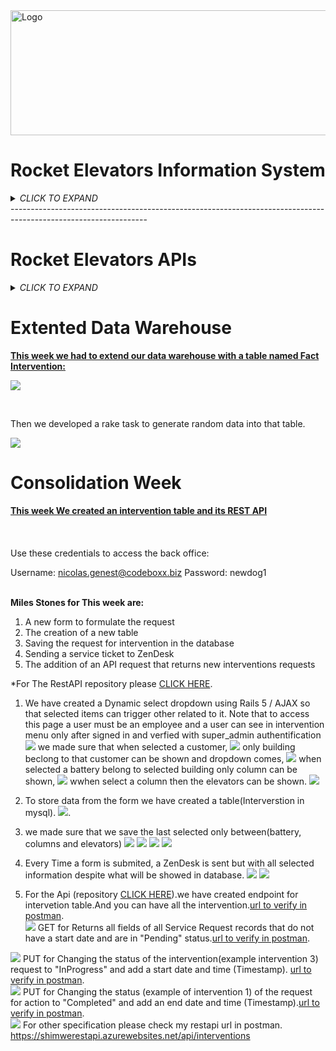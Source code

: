 <img align="center" src="https://rocketelevators-yt.com/assets/RocketElevators_images/clear_logo.png"  alt="Logo" width="850" height="200">


# Rocket Elevators Information System #

<details>
<summary><i>CLICK TO EXPAND</i></summary>


This week converted our static website into a Ruby on Rails application.

The first step was to use the Assett Pipeline to provide the JS, CSS and HTML files needed to run the website. 

We implemented Embeded Ruby Syntax to the HTML code.

We created a database which contained multiple tables :

The employee table is used to assign permissions to access the Backoffice. It is also used to store e-mails and passwords of said employees.

If you want to access the Backoffice use these credentials:

- username: nicolas.genest@codeboxx.biz
- password: newdog1

</br>

![](2021-02-19-19-06-57.png)

</br>

The users table is used to store login information for employees. It also assigns an ID to each one in order to link the tables together.


![](2021-02-19-19-09-22.png)

</br>

In order to create a Backoffice, we first had to implement an authentication process. To achieve this, we used Gem Devise which took care of all the controllers necessary for user creation and user sessions. We then used RailsAdmin that provided us with a Backoffice interface for managing our data, such as the Employee table, the Users table and a Quote table which is used to store all the quote requests made on the website.


![](2021-02-19-19-31-26.png)

</br>

Here is a screenshot of what the list of quotes looks like :

![](2021-02-19-19-30-54.png)

</br>

We then deployed the website to AWS Ubuntu Server using Cloudflare to secure it.

</br>
</br>

The Backoffice was updated to include more data from Mysql as well as adding a Data Warehouse.

![](2021-02-26-17-48-58.png)

</br>

It is now possible to Query the database and show the results in a graph :

![](2021-02-26-17-52-10.png)

</br>

We can also group multiple Graphs at the same time using a Dashboard :

![](2021-02-26-17-53-32.png)

</br>

In order to link the two databases together and to keep them up to date, we had to create tasks :

![](2021-02-26-17-55-30.png)

</details>
----------------------------------------------------------------------------------------------------------------
</br>

# Rocket Elevators APIs #

<details>
<summary><i>CLICK TO EXPAND</i></summary>

**Use these credentials to access the back office:**

- Username: nicolas.genest@codeboxx.biz
- Password: newdog1
---------------------------------------------------------------------------------------------------------------
</br>

<u><b>This week we had to implement APIs to our Rocket Elevators Rails Applications:</u></b>

</br>

First we added the **Twilio** and **Slack** APIs which were pretty similar. We added this code to the *Elevator Model*:

![](2021-03-11-12-17-18.png)

</br>

Next we linked the *Quotes* and *Leads* controller to **Zendesk**:

![](2021-03-11-12-56-02.png)

![](2021-03-11-12-56-45.png)

</br>

Here is what the **Sendgrid** code looks like in the *Leads Controller*:

![](2021-03-11-12-59-13.png)

This is the email that the customer receives when he/she completes the *Contact Form*:

![](2021-03-11-13-06-02.png)

</br>

In order to have *Contact Form Attachment Files* sent to **Dropbox**,(Le login est cmoutlook17@gmail.com password: rocketelevators2021) here is what we added:

![](2021-03-11-13-15-36.png)

</br>

Next comes **IBM Watson Text-to-Speech**. We started by adding an audio player to *Rails Admin* in a new tab called Watson:

![](2021-03-11-13-26-19.png)

Then, we created a method that updates the audio file with Watson reading the text provided, here is the code:

![](2021-03-11-13-51-19.png)

See what the audio player looks like:

![](2021-03-11-13-54-10.png)

</br>

Finally, we implemented **Google Maps** in the *Back Office*. This is the code:

![](2021-03-12-11-08-22.png)

![](2021-03-12-11-09-12.png)

Here is what it looks like on the website:

![](2021-03-12-11-11-36.png)

## BONUS ##

</br>

We added a **Spotify Player** to the *Admin Page*:

![](2021-03-12-17-25-18.png)
![](2021-03-12-17-25-45.png)
![](2021-03-12-17-26-46.png)

</br>

Next, we added a new **Watson** to provide interesting facts about *Star Wars*:

![](2021-03-12-17-28-30.png)
![](2021-03-12-17-29-23.png)
![](2021-03-12-17-30-09.png)

</br>

Finally we tried to add **Weather** to *Google Maps* but this is as far as we got:

![](2021-03-12-22-28-09.png)
</details>


# Extented Data Warehouse #

<u><b>This week we had to extend our data warehouse with a table named Fact Intervention:</u></b>

![](fact_int.jpg)

</br>

Then we developed a rake task to generate random data into that table.

![](fact_int2.jpg)

# Consolidation Week #
<u><b>This week We created  an intervention table and its REST API</u></b> 
</br></br>
</br>
</br>
Use these credentials to access the back office:

Username: nicolas.genest@codeboxx.biz
Password: newdog1
</br>
</br>

<b>Miles Stones for This week are:</b>
1.	A new form to formulate the request
2.	The creation of a new table
3.	Saving the request for intervention in the database
4.	Sending a service ticket to ZenDesk
5.	The addition of an API request that returns new interventions requests

 *For The RestAPI repository please [CLICK HERE](https://github.com/InesIzere/Shimwe-RestAPI).

 1. We have created a Dynamic select dropdown using Rails 5 / AJAX so that selected items can trigger other related to it.
   Note that to access this page a user must be an employee and a user can see in intervention menu only after signed in and verfied with super_admin authentification
   ![](1.png)
   we made sure that when selected a customer,
    ![](3.jpg) 
    only building beclong to that customer  can be shown and dropdown comes, 
    ![](4.PNG)
when selected a battery belong to selected building only column can be shown,
    ![](5.PNG)
wwhen select a column then the elevators can be shown.
    ![](6.PNG)
 
2. To store  data from the form we have created a table(Interverstion in mysql).
   ![](2tableintervention.png).
3. we made sure that we save the last selected only between(battery, columns and elevators)
    ![](7.PNG)
    ![](8.PNG)
    ![](9.PNG)
    ![](10.jpg)

4. Every Time a form is submited, a ZenDesk is sent but with all selected information despite what will be showed in database.
![](12.PNG)
![](13.PNG)

5. For the Api (repository [CLICK HERE](https://github.com/InesIzere/Shimwe-RestAPI)).we have created endpoint for intervetion table.And you can have all the intervention.[url to verify in postman](https://shimwerestapi.azurewebsites.net/api/interventions/).</br>
 ![](14.PNG)
   GET for Returns all fields of all Service Request records that do not have a start date and are in "Pending" status.[url to verify in postman](https://shimwerestapi.azurewebsites.net/api/interventions/pending).</br>

![](15.PNG) 
  PUT for Changing the status of the intervention(example intervention 3) request to "InProgress" and add a start date and time (Timestamp).
  [url to verify in postman](https://shimwerestapi.azurewebsites.net/api/interventions/StartDate/3).</br>
  ![](16.PNG) 
  PUT for Changing the status (example of intervention 1) of the request for action to "Completed" and add an end date and time (Timestamp).[url to verify in postman](https://shimwerestapi.azurewebsites.net/api/interventions/EndDate/1).</br>
  ![](17.PNG) 
  For other specification please check my restapi url in postman. https://shimwerestapi.azurewebsites.net/api/interventions



   












